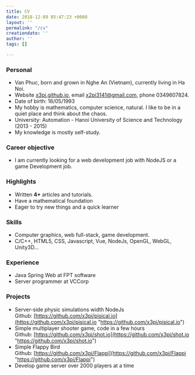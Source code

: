 ```yaml
---
title: CV
date: 2018-12-09 05:47:23 +0000
layout: ''
permalink: "/cv"
creationdate: ''
author: ''
tags: []

---
```

### Personal

* Van Phuc, born and grown in Nghe An (Vietnam), currently living in Ha Noi.
* Website [x3pi.github.io](x3pi.github.io "x3pi.github.io"), email [x2pi3141@gmail.com](mailto://x2pi3141@gmail.com "x2pi3141@gmail.com"), phone 0349607824.
* Date of birth: 16/05/1993
* My hobby is mathematics, computer science, natural. I like to be in a quiet place and think about the chaos.
* University: Automation - Hanoi University of Science and Technology (2013 - 2015)
* My knowledge is mostly self-study.

### Career objective

* I am currently looking for a web development job with NodeJS or a game Development job.

### Highlights

* Written **4+** articles and tutorials.
* Have a mathematical foundation
* Eager to try new things and a quick learner

### Skills

* Computer graphics, web full-stack, game development.
* C/C++, HTML5, CSS, Javascript, Vue, NodeJs, OpenGL, WebGL, Unity3D...

### Experience

* Java Spring Web at FPT software
* Server programmer at VCCorp

### Projects

* Server-side physic simulations width NodeJs  
  Github: [https://github.com/x3pi/pisical.io](https://github.com/x3pi/pisical.io "https://github.com/x3pi/pisical.io")
* Simple multiplayer shooter game, code in a few hours  
  Github: [https://github.com/x3pi/shot.io](https://github.com/x3pi/shot.io "https://github.com/x3pi/shot.io")
* Simple Flappy Bird  
  Github: [https://github.com/x3pi/Flappi](https://github.com/x3pi/Flappi "https://github.com/x3pi/Flappi")
* Develop game server over 2000 players at a time